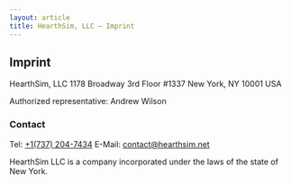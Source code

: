 ```yaml
---
layout: article
title: HearthSim, LLC — Imprint
---
```


## Imprint

HearthSim, LLC
1178 Broadway
3rd Floor #1337
New York, NY 10001
USA

Authorized representative: Andrew Wilson

### Contact

Tel: [+1(737) 204-7434](tel:+17372047434)
E-Mail: <contact@hearthsim.net>

HearthSim LLC is a company incorporated under the laws of the state of New York.
